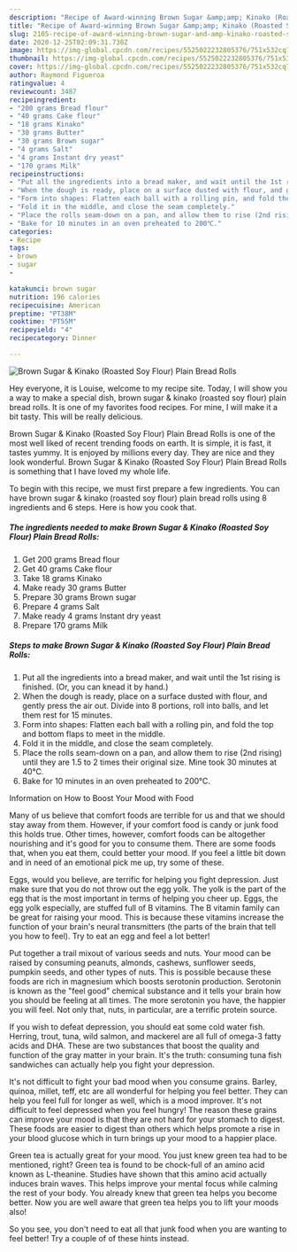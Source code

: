 ```yaml
---
description: "Recipe of Award-winning Brown Sugar &amp;amp; Kinako (Roasted Soy Flour) Plain Bread Rolls"
title: "Recipe of Award-winning Brown Sugar &amp;amp; Kinako (Roasted Soy Flour) Plain Bread Rolls"
slug: 2105-recipe-of-award-winning-brown-sugar-and-amp-kinako-roasted-soy-flour-plain-bread-rolls
date: 2020-12-25T02:09:31.730Z
image: https://img-global.cpcdn.com/recipes/5525022232805376/751x532cq70/brown-sugar-kinako-roasted-soy-flour-plain-bread-rolls-recipe-main-photo.jpg
thumbnail: https://img-global.cpcdn.com/recipes/5525022232805376/751x532cq70/brown-sugar-kinako-roasted-soy-flour-plain-bread-rolls-recipe-main-photo.jpg
cover: https://img-global.cpcdn.com/recipes/5525022232805376/751x532cq70/brown-sugar-kinako-roasted-soy-flour-plain-bread-rolls-recipe-main-photo.jpg
author: Raymond Figueroa
ratingvalue: 4
reviewcount: 3487
recipeingredient:
- "200 grams Bread flour"
- "40 grams Cake flour"
- "18 grams Kinako"
- "30 grams Butter"
- "30 grams Brown sugar"
- "4 grams Salt"
- "4 grams Instant dry yeast"
- "170 grams Milk"
recipeinstructions:
- "Put all the ingredients into a bread maker, and wait until the 1st rising is finished. (Or, you can knead it by hand.)"
- "When the dough is ready, place on a surface dusted with flour, and gently press the air out. Divide into 8 portions, roll into balls, and let them rest for 15 minutes."
- "Form into shapes: Flatten each ball with a rolling pin, and fold the top and bottom flaps to meet in the middle."
- "Fold it in the middle, and close the seam completely."
- "Place the rolls seam-down on a pan, and allow them to rise (2nd rising) until they are 1.5 to 2 times their original size. Mine took 30 minutes at 40℃."
- "Bake for 10 minutes in an oven preheated to 200℃."
categories:
- Recipe
tags:
- brown
- sugar
- 

katakunci: brown sugar  
nutrition: 196 calories
recipecuisine: American
preptime: "PT38M"
cooktime: "PT55M"
recipeyield: "4"
recipecategory: Dinner

---
```



![Brown Sugar &amp; Kinako (Roasted Soy Flour) Plain Bread Rolls](https://img-global.cpcdn.com/recipes/5525022232805376/751x532cq70/brown-sugar-kinako-roasted-soy-flour-plain-bread-rolls-recipe-main-photo.jpg)

Hey everyone, it is Louise, welcome to my recipe site. Today, I will show you a way to make a special dish, brown sugar &amp; kinako (roasted soy flour) plain bread rolls. It is one of my favorites food recipes. For mine, I will make it a bit tasty. This will be really delicious.

Brown Sugar &amp; Kinako (Roasted Soy Flour) Plain Bread Rolls is one of the most well liked of recent trending foods on earth. It is simple, it is fast, it tastes yummy. It is enjoyed by millions every day. They are nice and they look wonderful. Brown Sugar &amp; Kinako (Roasted Soy Flour) Plain Bread Rolls is something that I have loved my whole life.




To begin with this recipe, we must first prepare a few ingredients. You can have brown sugar &amp; kinako (roasted soy flour) plain bread rolls using 8 ingredients and 6 steps. Here is how you cook that.

<!--inarticleads1-->

##### The ingredients needed to make Brown Sugar &amp; Kinako (Roasted Soy Flour) Plain Bread Rolls:

1. Get 200 grams Bread flour
1. Get 40 grams Cake flour
1. Take 18 grams Kinako
1. Make ready 30 grams Butter
1. Prepare 30 grams Brown sugar
1. Prepare 4 grams Salt
1. Make ready 4 grams Instant dry yeast
1. Prepare 170 grams Milk




<!--inarticleads2-->

##### Steps to make Brown Sugar &amp; Kinako (Roasted Soy Flour) Plain Bread Rolls:

1. Put all the ingredients into a bread maker, and wait until the 1st rising is finished. (Or, you can knead it by hand.)
1. When the dough is ready, place on a surface dusted with flour, and gently press the air out. Divide into 8 portions, roll into balls, and let them rest for 15 minutes.
1. Form into shapes: Flatten each ball with a rolling pin, and fold the top and bottom flaps to meet in the middle.
1. Fold it in the middle, and close the seam completely.
1. Place the rolls seam-down on a pan, and allow them to rise (2nd rising) until they are 1.5 to 2 times their original size. Mine took 30 minutes at 40℃.
1. Bake for 10 minutes in an oven preheated to 200℃.




Information on How to Boost Your Mood with Food


Many of us believe that comfort foods are terrible for us and that we should stay away from them. However, if your comfort food is candy or junk food this holds true. Other times, however, comfort foods can be altogether nourishing and it's good for you to consume them. There are some foods that, when you eat them, could better your mood. If you feel a little bit down and in need of an emotional pick me up, try some of these.

Eggs, would you believe, are terrific for helping you fight depression. Just make sure that you do not throw out the egg yolk. The yolk is the part of the egg that is the most important in terms of helping you cheer up. Eggs, the egg yolk especially, are stuffed full of B vitamins. The B vitamin family can be great for raising your mood. This is because these vitamins increase the function of your brain's neural transmitters (the parts of the brain that tell you how to feel). Try to eat an egg and feel a lot better!

Put together a trail mixout of various seeds and nuts. Your mood can be raised by consuming peanuts, almonds, cashews, sunflower seeds, pumpkin seeds, and other types of nuts. This is possible because these foods are rich in magnesium which boosts serotonin production. Serotonin is known as the "feel good" chemical substance and it tells your brain how you should be feeling at all times. The more serotonin you have, the happier you will feel. Not only that, nuts, in particular, are a terrific protein source.

If you wish to defeat depression, you should eat some cold water fish. Herring, trout, tuna, wild salmon, and mackerel are all full of omega-3 fatty acids and DHA. These are two substances that boost the quality and function of the gray matter in your brain. It's the truth: consuming tuna fish sandwiches can actually help you fight your depression. 

It's not difficult to fight your bad mood when you consume grains. Barley, quinoa, millet, teff, etc are all wonderful for helping you feel better. They can help you feel full for longer as well, which is a mood improver. It's not difficult to feel depressed when you feel hungry! The reason these grains can improve your mood is that they are not hard for your stomach to digest. These foods are easier to digest than others which helps promote a rise in your blood glucose which in turn brings up your mood to a happier place.

Green tea is actually great for your mood. You just knew green tea had to be mentioned, right? Green tea is found to be chock-full of an amino acid known as L-theanine. Studies have shown that this amino acid actually induces brain waves. This helps improve your mental focus while calming the rest of your body. You already knew that green tea helps you become better. Now you are well aware that green tea helps you to lift your moods also!

So you see, you don't need to eat all that junk food when you are wanting to feel better! Try  a  couple of  of  these  hints  instead.

